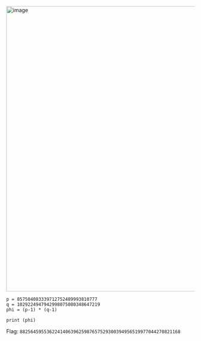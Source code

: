 <img width="763" alt="image" src="https://github.com/Vanmaxohp/EHC_Challenge_CryptoHack/assets/90485791/c95e9fd6-029d-4e93-9763-643c898925cf">

```
p = 857504083339712752489993810777
q = 1029224947942998075080348647219
phi = (p-1) * (q-1)

print (phi)
```

Flag: `882564595536224140639625987657529300394956519977044270821168`

